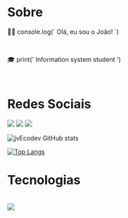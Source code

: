 <h1>Sobre</h1>
<p> 👨‍💻 console.log(` Olá, eu sou o João! `)</p><br>
<p> 🎓 print(' Information system student ')</p><br>




<h1>Redes Sociais</h1>
<p align="left">
  <a href="https://skillicons.dev">
      <a href="https://www.instagram.com/o.correajao/" target="_blank"><img img src="https://skillicons.dev/icons?i=instagram" target="_blank"></a>
      <a href="https://www.linkedin.com/in/jwoliveira/" target="_blank"><img img src="https://skillicons.dev/icons?i=linkedin" target="_blank"></a> 
      <a href="mailto:jvitor.oliveira1803@gmail.com" target="_blank"><img img src="https://skillicons.dev/icons?i=gmail" target="_blank"></a> <br> 
  </a>
</p>

![jvEcodev GitHub stats](https://github-readme-stats.vercel.app/api?username=jvEcodev&show_icons=true&theme=tokyonight)



[![Top Langs](https://github-readme-stats.vercel.app/api/top-langs/?username=jvEcodev&layout=donut)](https:)

<h1>Tecnologias</h1>
<div style="display: inline_block"><br>
    <a href="https://skillicons.dev">
    <img src="https://skillicons.dev/icons?i=nodejs,py,docker,javascript,laravel,ts,mysql,react,redux,nextjs,java,spring,angular" />
  </a>
</div>
